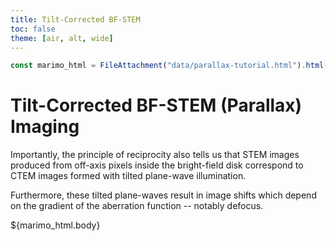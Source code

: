 ```yaml
---
title: Tilt-Corrected BF-STEM
toc: false
theme: [air, alt, wide]
---
```

<script type="module" src="https://cdn.jsdelivr.net/npm/@marimo-team/islands@0.6.1-dev29/dist/main.js"></script>
<link
    href="https://cdn.jsdelivr.net/npm/@marimo-team/islands@0.6.1-dev29/dist/style.css"
    rel="stylesheet"
    crossorigin="anonymous"
/>
<link rel="preconnect" href="https://fonts.googleapis.com" />
<link
    rel="preconnect"
    href="https://fonts.gstatic.com"
    crossorigin
/>
<link href="https://fonts.googleapis.com/css2?family=Fira+Mono:wght@400;500;700&amp;family=Lora&amp;family=PT+Sans:wght@400;700&amp;display=swap" rel="stylesheet" />
<link
    rel="stylesheet"
    href="https://cdn.jsdelivr.net/npm/katex@0.16.10/dist/katex.min.css"
    integrity="sha384-wcIxkf4k558AjM3Yz3BBFQUbk/zgIYC2R0QpeeYb+TwlBVMrlgLqwRjRtGZiK7ww"
    crossorigin="anonymous"
/>  

```js
const marimo_html = FileAttachment("data/parallax-tutorial.html").html();
```
  
<div class="card">

# Tilt-Corrected BF-STEM (Parallax) Imaging

Importantly, the principle of reciprocity also tells us that STEM images produced from off-axis pixels inside the bright-field disk correspond to CTEM images formed with tilted plane-wave illumination.

Furthermore, these tilted plane-waves result in image shifts which depend on the gradient of the aberration function -- notably defocus.
    
  <div id="marimo-island"> ${marimo_html.body} </div>

</div>

<style type="text/css">

  #marimo-island img {
    max-width: 100%;
}

</style>


